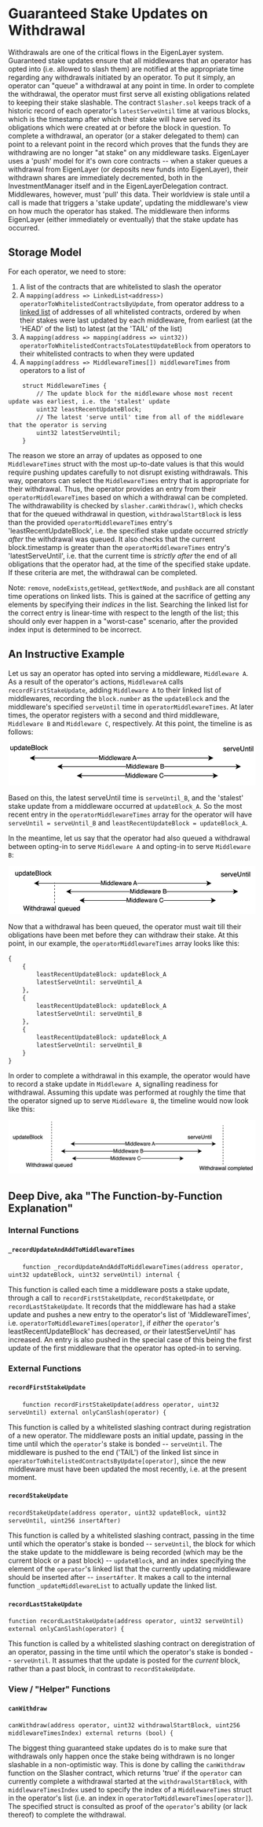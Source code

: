 # Guaranteed Stake Updates on Withdrawal
Withdrawals are one of the critical flows in the EigenLayer system.  Guaranteed stake updates ensure that all middlewares that an operator has opted into (i.e. allowed to slash them) are notified at the appropriate time regarding any withdrawals initiated by an operator.  To put it simply, an operator can "queue" a withdrawal at any point in time.  In order to complete the withdrawal, the operator must first serve all existing obligations related to keeping their stake slashable.  The contract `Slasher.sol` keeps track of a historic record of each operator's  `latestServeUntil` time at various blocks, which is the timestamp after which their stake will have served its obligations which were created at or before the block in question. To complete a withdrawal, an operator (or a staker delegated to them) can point to a relevant point in the record which proves that the funds they are withdrawing are no longer "at stake" on any middleware tasks.
EigenLayer uses a 'push' model for it's own core contracts -- when a staker queues a withdrawal from EigenLayer (or deposits new funds into EigenLayer), their withdrawn shares are immediately decremented, both in the InvestmentManager itself and in the EigenLayerDelegation contract. Middlewares, however, must 'pull' this data. Their worldview is stale until a call is made that triggers a 'stake update', updating the middleware's view on how much the operator has staked. The middleware then informs EigenLayer (either immediately or eventually) that the stake update has occurred.

## Storage Model

For each operator, we need to store:

1. A list of the contracts that are whitelisted to slash the operator
2. A `mapping(address => LinkedList<address>) operatorToWhitelistedContractsByUpdate`, from operator address to a [linked list](../src/contracts/libraries/StructuredLinkedList.sol) of addresses of all whitelisted contracts, ordered by when their stakes were last updated by each middleware, from earliest (at the 'HEAD' of the list) to latest (at the 'TAIL' of the list)
3. A `mapping(address => mapping(address => uint32)) operatorToWhitelistedContractsToLatestUpdateBlock` from operators to their whitelisted contracts to when they were updated
4. A `mapping(address => MiddlewareTimes[]) middlewareTimes` from operators to a list of
```solidity
    struct MiddlewareTimes {
        // The update block for the middleware whose most recent update was earliest, i.e. the 'stalest' update
        uint32 leastRecentUpdateBlock;
        // The latest 'serve until' time from all of the middleware that the operator is serving
        uint32 latestServeUntil;
    }
```

The reason we store an array of updates as opposed to one `MiddlewareTimes` struct with the most up-to-date values is that this would require pushing updates carefully to not disrupt existing withdrawals. This way, operators can select the `MiddlewareTimes` entry that is appropriate for their withdrawal.  Thus, the operator provides an entry from their `operatorMiddlewareTimes` based on which a withdrawal can be completed.   The withdrawability is checked by `slasher.canWithdraw()`, which checks that for the queued withdrawal in question, `withdrawalStartBlock` is less than the provided `operatorMiddlewareTimes` entry's 'leastRecentUpdateBlock', i.e. the specified stake update occurred *strictly after* the withdrawal was queued.  It also checks that the current block.timestamp is greater than the `operatorMiddlewareTimes` entry's 'latestServeUntil', i.e. that the current time is *strictly after* the end of all obligations that the operator had, at the time of the specified stake update.  If these criteria are met, the withdrawal can be completed.

Note:
`remove`, `nodeExists`,`getHead`, `getNextNode`, and `pushBack` are all constant time operations on linked lists. This is gained at the sacrifice of getting any elements by specifying their *indices* in the list. Searching the linked list for the correct entry is linear-time with respect to the length of the list; this should only ever happen in a "worst-case" scenario, after the provided index input is determined to be incorrect.

## An Instructive Example

Let us say an operator has opted into serving a middleware, `Middleware A`. As a result of the operator's actions, `MiddlewareA` calls `recordFirstStakeUpdate`, adding  `Middleware A` to their linked list of middlewares, recording the `block.number` as the `updateBlock` and the middleware's specified `serveUntil` time in `operatorMiddlewareTimes`.  At later times, the operator registers with a second and third middleware, `Middleware B` and `Middleware C`, respectively.  At this point, the timeline is as follows:

![Three Middlewares Timeline](images/three_middlewares.png?raw=true "Three Middlewares Timeline")

Based on this, the latest serveUntil time is `serveUntil_B`, and the 'stalest' stake update from a middleware occurred at `updateBlock_A`.  So the most recent entry in the `operatorMiddlewareTimes` array for the operator will have `serveUntil = serveUntil_B` and `leastRecentUpdateBlock = updateBlock_A`.

In the meantime, let us say that the operator had also queued a withdrawal between opting-in to serve `Middleware A` and opting-in to serve `Middleware B`:

![Three Middlewares Timeline With Queued Withdrawal](images/three_middlewares_withdrwawl_queued.png?raw=true "Three Middlewares Timeline With Queued Withdrawal")

Now that a withdrawal has been queued, the operator must wait till their obligations have been met before they can withdraw their stake.  At this point, in our example, the `operatorMiddlewareTimes` array looks like this:

```solidity
{
    {
        leastRecentUpdateBlock: updateBlock_A
        latestServeUntil: serveUntil_A
    },
    {
        leastRecentUpdateBlock: updateBlock_A
        latestServeUntil: serveUntil_B
    },
    {
        leastRecentUpdateBlock: updateBlock_A
        latestServeUntil: serveUntil_B
    }
}
```
  In order to complete a withdrawal in this example, the operator would have to record a stake update in `Middleware A`, signalling readiness for withdrawal.  Assuming this update was performed at roughly the time that the operator signed up to serve `Middleware B`, the timeline would now look like this:

![Updated Three Middlewares Timeline With Queued Withdrawal](images/withdrawal.png?raw=true "Updated Three Middlewares Timeline With Queued Withdrawal")

## Deep Dive, aka "The Function-by-Function Explanation"

### Internal Functions

#### `_recordUpdateAndAddToMiddlewareTimes`
```solidity
    function _recordUpdateAndAddToMiddlewareTimes(address operator, uint32 updateBlock, uint32 serveUntil) internal {
```

This function is called each time a middleware posts a stake update, through a call to `recordFirstStakeUpdate`, `recordStakeUpdate`, or `recordLastStakeUpdate`. It records that the middleware has had a stake update and pushes a new entry to the operator's list of 'MiddlewareTimes', i.e. `operatorToMiddlewareTimes[operator]`, if *either* the `operator`'s leastRecentUpdateBlock' has decreased, *or* their latestServeUntil' has increased. An entry is also pushed in the special case of this being the first update of the first middleware that the operator has opted-in to serving.

### External Functions

#### `recordFirstStakeUpdate`
```solidity
    function recordFirstStakeUpdate(address operator, uint32 serveUntil) external onlyCanSlash(operator) {

```

This function is called by a whitelisted slashing contract during registration of a new operator. The middleware posts an initial update, passing in the time until which the `operator`'s stake is bonded -- `serveUntil`. The middleware is pushed to the end ('TAIL') of the linked list since in `operatorToWhitelistedContractsByUpdate[operator]`, since the new middleware must have been updated the most recently, i.e. at the present moment.


#### `recordStakeUpdate`
```solidity
recordStakeUpdate(address operator, uint32 updateBlock, uint32 serveUntil, uint256 insertAfter) 
```

This function is called by a whitelisted slashing contract, passing in the time until which the operator's stake is bonded -- `serveUntil`, the block for which the stake update to the middleware is being recorded (which may be the current block or a past block) -- `updateBlock`, and an index specifying the element of the `operator`'s linked list that the currently updating middleware should be inserted after -- `insertAfter`. It makes a call to the internal function `_updateMiddlewareList` to actually update the linked list.

#### `recordLastStakeUpdate`
```solidity
function recordLastStakeUpdate(address operator, uint32 serveUntil) external onlyCanSlash(operator) {
```

This function is called by a whitelisted slashing contract on deregistration of an operator, passing in the time until which the operator's stake is bonded -- `serveUntil`. It assumes that the update is posted for the *current* block, rather than a past block, in contrast to `recordStakeUpdate`.


### View / "Helper" Functions

#### `canWithdraw`
```solidity
canWithdraw(address operator, uint32 withdrawalStartBlock, uint256 middlewareTimesIndex) external returns (bool) {
```

The biggest thing guaranteed stake updates do is to make sure that withdrawals only happen once the stake being withdrawn is no longer slashable in a non-optimistic way. This is done by calling the `canWithdraw` function on the Slasher contract, which returns 'true' if the `operator` can currently complete a withdrawal started at the `withdrawalStartBlock`, with `middlewareTimesIndex` used to specify the index of a `MiddlewareTimes` struct in the operator's list (i.e. an index in `operatorToMiddlewareTimes[operator]`). The specified struct is consulted as proof of the `operator`'s ability (or lack thereof) to complete the withdrawal.




















